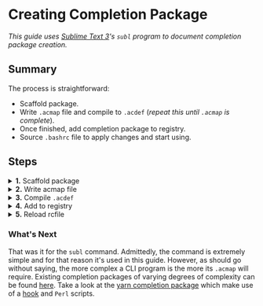 # Creating Completion Package

_This guide uses [Sublime Text 3](https://www.sublimetext.com/3)'s `subl` program to document completion package creation._

## Summary

The process is straightforward:

- Scaffold package.
- Write `.acmap` file and compile to `.acdef` (_repeat this until `.acmap` is complete_).
- Once finished, add completion package to registry.
- Source `.bashrc` file to apply changes and start using.

## Steps

<details><summary><b>1.</b> Scaffold package</summary>

<br>

First let's scaffold the completion package. Navigate to `~/Desktop` and run:

```sh
$ nodecliac init
```

It will start the builtin completion package generator — which asks a series of questions to scaffold your program's base completion package. After running `nodecliac init` a folder with the provided `<command>` name will be created. Inside it are `4` files:

```
<command>/
  ├── package.ini
  ├── <command>.acmap
  ├── <command>.acdef
  └── .<command>.config.acdef
```

**Note**: This is the simplest a completion package needs to be to work. Packages of more complexity may have a `/placeholders` and or a `/hooks` directory. The `/placeholders` directory is made and used internally by nodecliac after compiling. Therefore, _never_ create this directory manually or store anything in this directory as it gets overwritten after every compile run. The `/hooks` directory is created manually and stores [hook scripts](https://github.com/cgabriel5/nodecliac#hooks). Outside of that, the manner in which additional files/folders are structured is up to you.

</details>

<details><summary><b>2.</b> Write acmap file</summary>

<br>

**Tip**: _Syntax grammar packages for [Sublime Text 3](https://www.sublimetext.com/3), [VSCode](https://code.visualstudio.com/), and [Atom](https://atom.io/) are [available](/resources/editors)._

Here is Sublime Text's CLI interface as of `v3211`:

```
Sublime Text build 3211

Usage: subl [arguments] [files]         Edit the given files
   or: subl [arguments] [directories]   Open the given directories

Arguments:
  --project <project>: Load the given project
  --command <command>: Run the given command
  -n or --new-window:  Open a new window
  -a or --add:         Add folders to the current window
  -w or --wait:        Wait for the files to be closed before returning
  -b or --background:  Don't activate the application
  -h or --help:        Show help (this message) and exit
  -v or --version:     Show version and exit

Filenames may be given a :line or :line:column suffix to open at a specific
location.
```

Now it's time to write the program's `acmap`. This is done by using [acmap](https://github.com/cgabriel5/nodecliac/new/master#syntax) markup. Breaking it down, Sublime Text's `subl` command is very simple. There is only one command — the program (main/root) command `subl` and it has a few flags. As shown, each flag takes up its own line. Switches (flags representing either `true` or `false`) are appended a `?`.

Open the generated acmap file, `~/Desktop/subl.acmap`, and place the following acmap inside:

```acmap
subl = [
    --project
    --command
    --new-window?
    --add?
    --wait?
    --background?
    --stay?
    --help?
    --version?
]
```


</details>

<details><summary><b>3.</b> Compile <code>.acdef</code></summary>

<br>

With the `.acmap` ready, the next thing to do is generate the `.acdef` file. To do so run:

```sh
$ nodecliac make --source ~/Desktop/subl/subl.acmap
```

This will parse `subl.acmap` to generate the program's `acdef` and config file: `subl.acdef` and `.subl.config.acdef`.

`subl`'s completion package should look like:

```
subl/
  ├── package.ini
  ├── subl.acmap
  ├── subl.acdef
  └── .subl.config.acdef
```

</details>

<details><summary><b>4.</b> Add to registry</summary>

<br>

This package is now complete. Let's add it to the registry so nodecliac can use it. In the package root run:

```sh
$ nodecliac add
```

**Note**: When developing a package the [`link`](./docs/packages/adding.md#linking) and [`unlink`](./docs/packages/removing.md#removingunlinking) commands should be used, which use symlinks instead of copying the folder every time there is change. Once package development is complete the [`add`](./docs/packages/adding.md#adding) command should be used to copy package to the registry instead of using a symlink.

**Tip**: Run `$ nodecliac registry` to confirm package is in the registry. Output should list the name of the package.

</details>

<details><summary><b>5.</b> Reload rcfile</summary>

<br>

Open a Terminal or `$ source ~/.bashrc` current one then type <code>\$ subl --<kbd>Tab</kbd><kbd>Tab</kbd></code> to see completions.

<!-- [https://superuser.com/a/836349] -->

<p align="center"><img src="../../resources/images/subl-completion.gif?raw=true" alt="subl completion" title="subl completion" width="auto"></p>

</details>

### What's Next

That was it for the `subl` command. Admittedly, the command is extremely simple and for that reason it's used in this guide. However, as should go without saying, the more complex a CLI program is the more its `.acmap` will require. Existing completion packages of varying degrees of complexity can be found [here](resources/packages). Take a look at the [yarn completion package](https://github.com/cgabriel5/nodecliac/tree/master/resources/packages/yarn) which make use of a [hook](https://github.com/cgabriel5/nodecliac/tree/docs#hooks) and `Perl` scripts.
